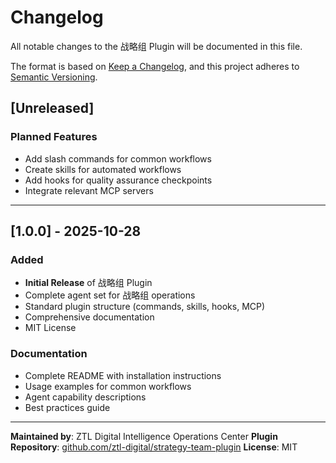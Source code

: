 # Changelog

All notable changes to the 战略组 Plugin will be documented in this file.

The format is based on [Keep a Changelog](https://keepachangelog.com/en/1.0.0/),
and this project adheres to [Semantic Versioning](https://semver.org/spec/v2.0.0.html).

## [Unreleased]

### Planned Features
- Add slash commands for common workflows
- Create skills for automated workflows
- Add hooks for quality assurance checkpoints
- Integrate relevant MCP servers

---

## [1.0.0] - 2025-10-28

### Added
- **Initial Release** of 战略组 Plugin
- Complete agent set for 战略组 operations
- Standard plugin structure (commands, skills, hooks, MCP)
- Comprehensive documentation
- MIT License

### Documentation
- Complete README with installation instructions
- Usage examples for common workflows
- Agent capability descriptions
- Best practices guide

---

**Maintained by**: ZTL Digital Intelligence Operations Center
**Plugin Repository**: [github.com/ztl-digital/strategy-team-plugin](https://github.com/ztl-digital/strategy-team-plugin)
**License**: MIT
